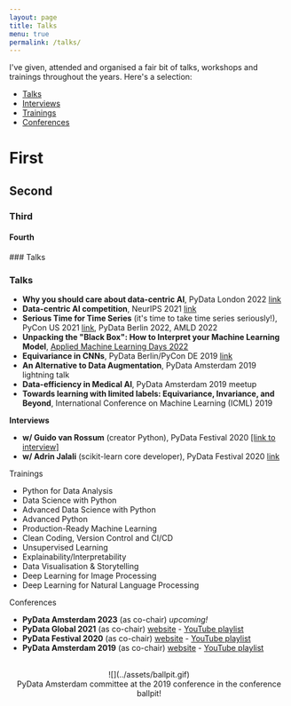 ```yaml
---
layout: page
title: Talks
menu: true
permalink: /talks/
---
```


I've given, attended and organised a fair bit of talks, workshops and trainings throughout the years. Here's a selection: 
 - [Talks](#talks) 
 - [Interviews](#interviews) 
 - [Trainings](#trainings) 
 - [Conferences](#conferences)

# First
## Second
### Third
#### Fourth


<a name="talks">### Talks</a>

### Talks
* **Why you should care about data-centric AI**, PyData London 2022 [link](https://www.youtube.com/watch?v=vgtdPwUrP5I)
* **Data-centric AI competition**, NeurIPS 2021 [link](https://neurips.cc/virtual/2021/workshop/21860#collapse-sl-38305)
* **Serious Time for Time Series** (it's time to take time series seriously!), PyCon US 2021 [link](https://www.youtube.com/watch?v=nT6UsVgJ0xw), PyData Berlin 2022, AMLD 2022
* **Unpacking the "Black Box": How to Interpret your Machine Learning Model**, [Applied Machine Learning Days 2022](https://appliedmldays.org/events/amld-epfl-2022/workshops/unpacking-the-black-box-how-to-interpret-your-machine-learning-model)
* **Equivariance in CNNs**, PyData Berlin/PyCon DE 2019 [link](https://www.youtube.com/watch?v=t7U-Z5a7oWw&t=3s)
* **An Alternative to Data Augmentation**, PyData Amsterdam 2019 lightning talk
* **Data-efficiency in Medical AI**, PyData Amsterdam 2019 meetup
* **Towards learning with limited labels: Equivariance, Invariance, and Beyond**, International Conference on Machine Learning (ICML) 2019 

<a name="talks">**Interviews**</a>
* **w/ Guido van Rossum** (creator Python), PyData Festival  2020  [[link to interview]](https://www.youtube.com/watch?v=eJUwlzR_hCY)
* **w/ Adrin Jalali** (scikit-learn core developer), PyData Festival 2020 [link](https://www.youtube.com/watch?v=0tXIkjClGOs)

<a name="trainings">Trainings</a>
* Python for Data Analysis
* Data Science with Python
* Advanced Data Science with Python
* Advanced Python
* Production-Ready Machine Learning
* Clean Coding, Version Control and CI/CD
* Unsupervised Learning
* Explainability/Interpretability
* Data Visualisation & Storytelling
* Deep Learning for Image Processing
* Deep Learning for Natural Language Processing


<a name="conferences">Conferences</a>
* **PyData Amsterdam 2023** (as co-chair) _upcoming!_
* **PyData Global 2021** (as co-chair)
	[website](https://pydata.org/global2021/) - [YouTube playlist](https://www.youtube.com/watch?v=51FAin5RyHY&list=PLGVZCDnMOq0qlw7eLuNIvoUTisSfDbjmq)
* **PyData Festival 2020** (as co-chair)
	[website](https://pydata.org/amsterdam2019/schedule/) - [YouTube playlist](https://www.youtube.com/playlist?list=PLGVZCDnMOq0q7_6SdrC2wRtdkojGBTAht)
* **PyData Amsterdam 2019** (as co-chair)
	[website](https://pydata.org/amsterdam2019/) - [YouTube playlist](https://www.youtube.com/playlist?list=PLGVZCDnMOq0q7_6SdrC2wRtdkojGBTAht)
	
<!--#### PyData Festival 2020 (co-chair)
A week-long online festival to serve as an alternative to the IRL conference. Each day had a dedicated theme (Engineering, Fairness & Data, Open Source, Python, Applications) and sessions during breakfast (tutorials/workshops), lunch (panels, interviews, sprint preparation sessions) and after dinner (talks).

 Highlights include: interviews with the creator of Python (Guido van Rossum), core developer of Scikit Learn (Adrin Jalali), release managers of Python 3.8/3.9 (Łukasz Langa) and Python 3.10/3.11 (Pablo Galindo Salgado) and a Pandas sprint lead by a Pandas maintainer (Marco Gorelli).

 [[conference website]](https://amsterdam.pydata.org) - [[YouTube playlist]](https://www.youtube.com/playlist?list=PLGVZCDnMOq0oX4ymLgldSvpfiZj-S8-fH)



#### PyData Amsterdam 2019 (co-chair)
A three-day conference hosted at GoDataDriven and Booking.com HQ. The conference in numbers: 2 keynotes, 4 tutorials, 30 talks, 45 speakers, >350 attendees, 11 sponsors, 1 ballpit.

[[conference website]](https://pydata.org/amsterdam2019/schedule/) - [[YouTube playlist]](https://www.youtube.com/playlist?list=PLGVZCDnMOq0q7_6SdrC2wRtdkojGBTAht) -->

<br>
<center>![](../assets/ballpit.gif)<br>
 PyData Amsterdam committee at the 2019 conference in the conference ballpit!</center>


<!-- ## Training
Trainings given and co-developed:
* Data Wrangling & Visualisation
* Basics of Machine Learning
* Python Essentials
* Deep Learning for Computer Vision
* Predictive Modeling & Machine Learning
* Advanced Data Science
* Clean Coding, Version Control, CI/CD
* Data Science w/ Python
* Advanced Python Developer & Machine Learning in Production -->
